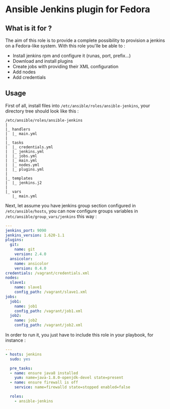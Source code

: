 # Ansible Jenkins plugin for Fedora

## What is it for ?

The aim of this role is to provide a complete possibility to provision a jenkins on a Fedora-like system.
With this role you'lle be able to :
* Install jenkins rpm and configure it (runas, port, prefix...)
* Download and install plugins
* Create jobs with providing their XML configuration
* Add nodes
* Add credentials

## Usage

First of all, install files into `/etc/ansible/roles/ansible-jenkins`, your directory tree should look like this :

    /etc/ansible/roles/ansible-jenkins
    |
    |_ handlers
    |  |_ main.yml
    |
    |_ tasks
    |  |_ credentials.yml
    |  |_ jenkins.yml
    |  |_ jobs.yml
    |  |_ main.yml
    |  |_ nodes.yml
    |  |_ plugins.yml
    |
    |_ templates
    |  |_ jenkins.j2
    |
    |_ vars
       |_ main.yml


Next, let assume you have jenkins group section configured in `/etc/ansible/hosts`, you can now configure groups variables in `/etc/ansible/group_vars/jenkins` this way : 
``` yml
---
jenkins_port: 9090
jenkins_version: 1.620-1.1
plugins:
  git:
    name: git
    version: 2.4.0
  ansicolor:
    name: ansicolor
    version: 0.4.0
credentials: /vagrant/credentials.xml
nodes:
  slave1:
    name: slave1
    config_path: /vagrant/slave1.xml
jobs:
  job1:
    name: job1
    config_path: /vagrant/job1.xml
  job2:
    name: job2
    config_path: /vagrant/job2.xml
```

In order to run it, you just have to include this role in your playbook, for instance : 
``` yml
---
- hosts: jenkins
  sudo: yes

  pre_tasks:
  - name: ensure java8 installed
    yum: name=java-1.8.0-openjdk-devel state=present
  - name: ensure firewall is off
    service: name=firewalld state=stopped enabled=false

  roles:
    - ansible-jenkins
```





























































